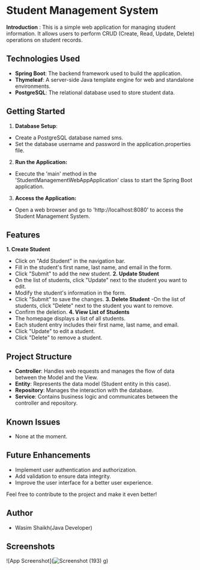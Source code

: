 
# Student Management System
**Introduction** :
This is a simple web application for managing student information. It allows users to perform CRUD (Create, Read, Update, Delete) operations on student records.




## Technologies Used
- **Spring Boot**: The backend framework used to build the application.
- **Thymeleaf**: A server-side Java template engine for web and standalone environments.
- **PostgreSQL**: The relational database used to store student data.
## Getting Started
1. **Database Setup**:
- Create a PostgreSQL database named sms.
- Set the database username and password in the application.properties file.
2. **Run the Application:**
- Execute the 'main' method in the 'StudentManagementWebAppApplication' class to start the Spring Boot application.
3. **Access the Application:**
- Open a web browser and go to 'http://localhost:8080' to access the Student Management System.

## Features
**1. Create Student**
- Click on "Add Student" in the navigation bar.
- Fill in the student's first name, last name, and email in the form.
- Click "Submit" to add the new student.
**2. Update Student**
- On the list of students, click "Update" next to the student you want to edit.
- Modify the student's information in the form.
- Click "Submit" to save the changes.
**3. Delete Student**
-On the list of students, click "Delete" next to the student you want to remove.
- Confirm the deletion.
**4. View List of Students**
- The homepage displays a list of all students.
- Each student entry includes their first name,   last name, and email.
- Click "Update" to edit a student.
- Click "Delete" to remove a student.
## Project Structure
- **Controller**: Handles web requests and manages the flow of data between the Model and the View.
- **Entity**: Represents the data model (Student entity in this case).
- **Repository**: Manages the interaction with the database.
- **Service**: Contains business logic and communicates between the controller and repository.
## Known Issues
- None at the moment.
## Future Enhancements
- Implement user authentication and authorization.
- Add validation to ensure data integrity.
- Improve the user interface for a better user experience.

Feel free to contribute to the project and make it even better!
## Author
- Wasim Shaikh(Java Developer)
## Screenshots

![App Screenshot](![Screenshot (193)](https://github.com/skwasim777/Student-Management-System/assets/115621895/e53a7cbf-ab66-45a7-9457-c61b4d7a3ce5)
g)

